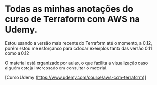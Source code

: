# Todas as minhas anotações do curso de Terraform com AWS na Udemy.  

Estou usando a versão mais recente do Terraform até o momento, a 0.12, porém estou me esforçando para colocar exemplos tanto das versão 0.11 como a 0.12

O material está organizado por aulas, o que facilita a visualização caso alguém esteja interessado em consultar o material.


[Curso Udemy (https://www.udemy.com/course/aws-com-terraform)]

